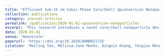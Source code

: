 ```yaml
---
title: "Efficient Sub-15 nm Cubic-Phase Core/Shell Upconversion Nanoparticles as Reporters for Ensemble and Single Particle Studies"
collection: publications
category: journal-articles
permalink: /publication/2020-01-01-upconversion-nanoparticles
excerpt: 'This research introduces a novel core/shell nanoparticle design for use as efficient reporters in biological imaging.'
date: 2020-01-01
venue: 'Nanoscale'
paperurl: 'https://doi.org/10.1039/D0NR02172E'
citation: 'Meiling Tan, Melissa-Jane Monks, Dingxin Huang, Yongjun Meng, Xuewen Chen, Ying Zhou, Shuang-Fang Lim, Christian Würth, Ute Resch-Genger, Guanying Chen. (2020). &quot;Efficient Sub-15 nm Cubic-Phase Core/Shell Upconversion Nanoparticles as Reporters for Ensemble and Single Particle Studies.&quot; <i>Nanoscale</i>.'
---
```


